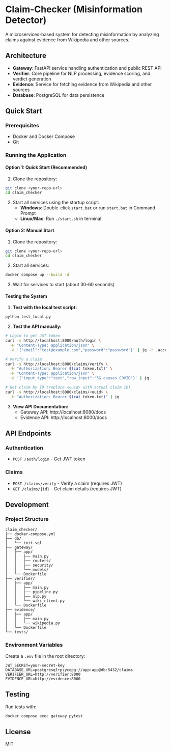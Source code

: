 # Claim-Checker (Misinformation Detector)

A microservices-based system for detecting misinformation by analyzing claims against evidence from Wikipedia and other sources.

## Architecture

- **Gateway**: FastAPI service handling authentication and public REST API
- **Verifier**: Core pipeline for NLP processing, evidence scoring, and verdict generation
- **Evidence**: Service for fetching evidence from Wikipedia and other sources
- **Database**: PostgreSQL for data persistence

## Quick Start

### Prerequisites
- Docker and Docker Compose
- Git

### Running the Application

#### Option 1: Quick Start (Recommended)
1. Clone the repository:
```bash
git clone <your-repo-url>
cd claim_checker
```

2. Start all services using the startup script:
   - **Windows**: Double-click `start.bat` or run `start.bat` in Command Prompt
   - **Linux/Mac**: Run `./start.sh` in terminal

#### Option 2: Manual Start
1. Clone the repository:
```bash
git clone <your-repo-url>
cd claim_checker
```

2. Start all services:
```bash
docker compose up --build -d
```

3. Wait for services to start (about 30-60 seconds)

#### Testing the System

1. **Test with the local test script:**
```bash
python test_local.py
```

2. **Test the API manually:**
```bash
# Login to get JWT token
curl -s http://localhost:8080/auth/login \
  -H "Content-Type: application/json" \
  -d '{"email":"test@example.com","password":"password"}' | jq -r .access_token > token.txt

# Verify a claim
curl -s http://localhost:8080/claims/verify \
  -H "Authorization: Bearer $(cat token.txt)" \
  -H "Content-Type: application/json" \
  -d '{"input_type":"text","raw_input":"5G causes COVID"}' | jq

# Get claim by ID (replace <uuid> with actual claim ID)
curl -s http://localhost:8080/claims/<uuid> \
  -H "Authorization: Bearer $(cat token.txt)" | jq
```

3. **View API Documentation:**
   - Gateway API: http://localhost:8080/docs
   - Evidence API: http://localhost:8000/docs

## API Endpoints

### Authentication
- `POST /auth/login` - Get JWT token

### Claims
- `POST /claims/verify` - Verify a claim (requires JWT)
- `GET /claims/{id}` - Get claim details (requires JWT)

## Development

### Project Structure
```
claim_checker/
├── docker-compose.yml
├── db/
│   └── init.sql
├── gateway/
│   ├── app/
│   │   ├── main.py
│   │   ├── routers/
│   │   ├── security/
│   │   └── models/
│   └── Dockerfile
├── verifier/
│   ├── app/
│   │   ├── main.py
│   │   ├── pipeline.py
│   │   ├── nlp.py
│   │   └── wiki_client.py
│   └── Dockerfile
├── evidence/
│   ├── app/
│   │   ├── main.py
│   │   └── wikipedia.py
│   └── Dockerfile
└── tests/
```

### Environment Variables
Create a `.env` file in the root directory:
```
JWT_SECRET=your-secret-key
DATABASE_URL=postgresql+psycopg://app:app@db:5432/claims
VERIFIER_URL=http://verifier:8000
EVIDENCE_URL=http://evidence:8000
```

## Testing

Run tests with:
```bash
docker compose exec gateway pytest
```

## License

MIT

